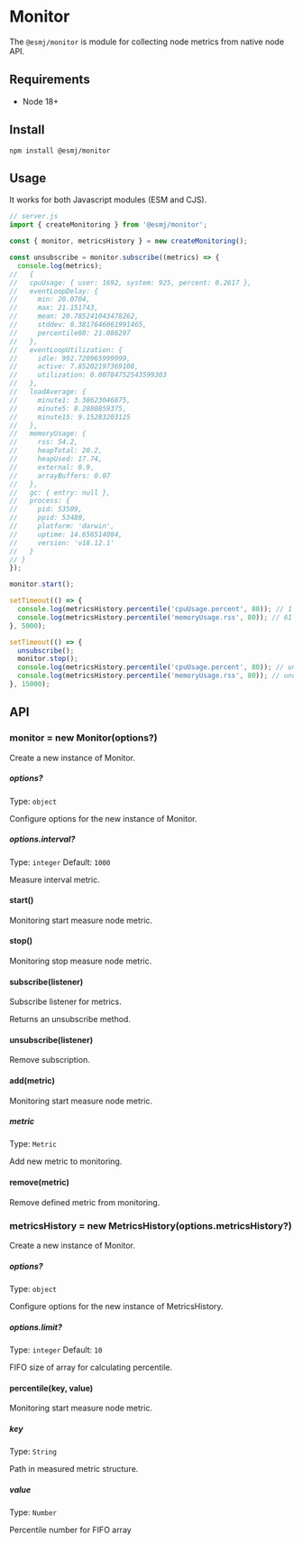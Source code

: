 # Monitor

The `@esmj/monitor` is module for collecting node metrics from native node API.

## Requirements

- Node 18+

## Install

```shell
npm install @esmj/monitor
```

## Usage

It works for both Javascript modules (ESM and CJS).

```javascript 
// server.js
import { createMonitoring } from '@esmj/monitor';

const { monitor, metricsHistory } = new createMonitoring();

const unsubscribe = monitor.subscribe((metrics) => {
  console.log(metrics);
//   {
//   cpuUsage: { user: 1692, system: 925, percent: 0.2617 },
//   eventLoopDelay: {
//     min: 20.0704,
//     max: 21.151743,
//     mean: 20.785241043478262,
//     stddev: 0.3817646061991465,
//     percentile80: 21.086207
//   },
//   eventLoopUtilization: {
//     idle: 992.720965999999,
//     active: 7.85202197369108,
//     utilization: 0.00784752543599303
//   },
//   loadAverage: {
//     minute1: 3.38623046875,
//     minute5: 8.2880859375,
//     minute15: 9.15283203125
//   },
//   memoryUsage: {
//     rss: 54.2,
//     heapTotal: 20.2,
//     heapUsed: 17.74,
//     external: 0.9,
//     arrayBuffers: 0.07
//   },
//   gc: { entry: null },
//   process: {
//     pid: 53509,
//     ppid: 53480,
//     platform: 'darwin',
//     uptime: 14.656514084,
//     version: 'v18.12.1'
//   }
// }
});

monitor.start();

setTimeout(() => {
  console.log(metricsHistory.percentile('cpuUsage.percent', 80)); // 1 
  console.log(metricsHistory.percentile('memoryUsage.rss', 80)); // 61
}, 5000);

setTimeout(() => {
  unsubscribe();
  monitor.stop();
  console.log(metricsHistory.percentile('cpuUsage.percent', 80)); // undefined 
  console.log(metricsHistory.percentile('memoryUsage.rss', 80)); // undefined
}, 15000);

```

## API
### monitor = new Monitor(options?)

Create a new instance of Monitor.

##### options?

Type: `object`

Configure options for the new instance of Monitor.

##### options.interval?

Type: `integer`
Default: `1000`

Measure interval metric.

#### start()
Monitoring start measure node metric.

#### stop()
Monitoring stop measure node metric.

#### subscribe(listener)
Subscribe listener for metrics.

Returns an unsubscribe method.

#### unsubscribe(listener)
Remove subscription.

#### add(metric)
Monitoring start measure node metric.

##### metric

Type: `Metric`

Add new metric to monitoring.

#### remove(metric)
Remove defined metric from monitoring.

### metricsHistory = new MetricsHistory(options.metricsHistory?)

Create a new instance of Monitor.

##### options?

Type: `object`

Configure options for the new instance of MetricsHistory.

##### options.limit?

Type: `integer`
Default: `10`

FIFO size of array for calculating percentile.

#### percentile(key, value)
Monitoring start measure node metric.

##### key

Type: `String`

Path in measured metric structure.

##### value

Type: `Number`

Percentile number for FIFO array
